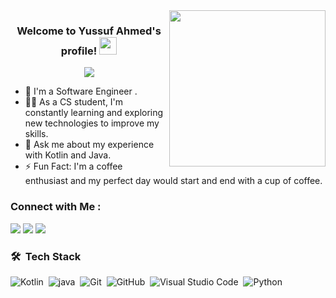 
<img width="250" align="right" src="https://c.tenor.com/_DOBjnGspYAAAAAM/code-coding.gif">

<h3 align="center">
  Welcome to Yussuf Ahmed's profile!
  <img src="https://media.giphy.com/media/hvRJCLFzcasrR4ia7z/giphy.gif" width="28">
</h3>

<!-- Typing SVG by DenverCoder1 - https://github.com/DenverCoder1/readme-typing-svg -->
<p align="center">
  <a href="https://github.com/DenverCoder1/readme-typing-svg"><img src="https://readme-typing-svg.herokuapp.com/?lines=Mobile%20Application%20Developer;Always%20learning%20new%20things&font=Fira%20Code&center=true&width=440&height=45&color=f75c7e&vCenter=true&size=22"></a>
</p>  

- 🏢 I'm a Software Engineer . 
- 👨‍💻 As a CS student, I'm constantly learning and exploring new technologies to improve my skills.
- 💬 Ask me about my experience with Kotlin and Java.
- ⚡ Fun Fact: I'm a coffee enthusiast and my perfect day would start and end with a cup of coffee.

### Connect with Me :

<a href="https://www.linkedin.com/in/yussuf-ahmed-9385311ba/" target="_blank"><img src="https://img.shields.io/badge/-Yussuf%20Ahmed-0077B5?style=for-the-badge&logo=Linkedin&logoColor=white"/></a>
<a href="https://t.me/yussuf_ahmed" target="_blank"><img src="https://img.shields.io/badge/-Yussuf%20Ahmed-0077B5?style=for-the-badge&logo=Telegram&logoColor=white"/></a>
<a href="https://www.facebook.com/profile.php?id=100053991090773&_rdc=1&_rdr" target="_blank"><img src="https://img.shields.io/badge/-Yussuf%20Ahmed-0077B5?style=for-the-badge&logo=facebook&logoColor=white"/></a>
### 🛠 &nbsp;Tech Stack

![Kotlin](https://img.shields.io/badge/Kotlin-05122A?style=flat&logo=Kotlin)&nbsp;
![java](https://img.shields.io/badge/-java-05122A?style=flat&logo=java)&nbsp;
![Git](https://img.shields.io/badge/-Git-05122A?style=flat&logo=git)&nbsp;
![GitHub](https://img.shields.io/badge/-GitHub-05122A?style=flat&logo=github)&nbsp;
![Visual Studio Code](https://img.shields.io/badge/-Visual%20Studio%20Code-05122A?style=flat&logo=visual-studio-code&logoColor=007ACC)&nbsp;
![Python](https://img.shields.io/badge/-Python%20-05122A?style=flat&logo=python)&nbsp;
